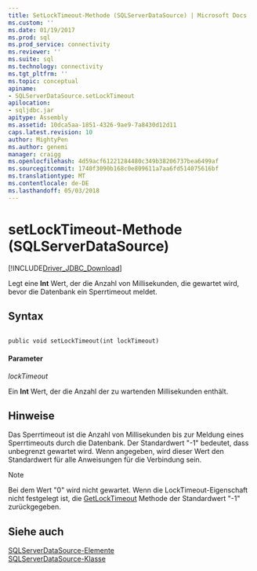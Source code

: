 ```yaml
---
title: SetLockTimeout-Methode (SQLServerDataSource) | Microsoft Docs
ms.custom: ''
ms.date: 01/19/2017
ms.prod: sql
ms.prod_service: connectivity
ms.reviewer: ''
ms.suite: sql
ms.technology: connectivity
ms.tgt_pltfrm: ''
ms.topic: conceptual
apiname:
- SQLServerDataSource.setLockTimeout
apilocation:
- sqljdbc.jar
apitype: Assembly
ms.assetid: 10dca5aa-1851-4326-9ae9-7a8430d12d11
caps.latest.revision: 10
author: MightyPen
ms.author: genemi
manager: craigg
ms.openlocfilehash: 4d59acf61221284480c349b38206737bea6499af
ms.sourcegitcommit: 1740f3090b168c0e809611a7aa6fd514075616bf
ms.translationtype: MT
ms.contentlocale: de-DE
ms.lasthandoff: 05/03/2018
---
```

# <a name="setlocktimeout-method-sqlserverdatasource"></a>setLockTimeout-Methode (SQLServerDataSource)
[!INCLUDE[Driver_JDBC_Download](../../../includes/driver_jdbc_download.md)]

  Legt eine **Int** Wert, der die Anzahl von Millisekunden, die gewartet wird, bevor die Datenbank ein Sperrtimeout meldet.  
  
## <a name="syntax"></a>Syntax  
  
```  
  
public void setLockTimeout(int lockTimeout)  
```  
  
#### <a name="parameters"></a>Parameter  
 *lockTimeout*  
  
 Ein **Int** Wert, der die Anzahl der zu wartenden Millisekunden enthält.  
  
## <a name="remarks"></a>Hinweise  
 Das Sperrtimeout ist die Anzahl von Millisekunden bis zur Meldung eines Sperrtimeouts durch die Datenbank. Der Standardwert "-1" bedeutet, dass unbegrenzt gewartet wird. Wenn angegeben, wird dieser Wert den Standardwert für alle Anweisungen für die Verbindung sein.  
  
> [!NOTE]  
>  Bei dem Wert "0" wird nicht gewartet. Wenn die LockTimeout-Eigenschaft nicht festgelegt ist, die [GetLockTimeout](../../../connect/jdbc/reference/getlocktimeout-method-sqlserverdatasource.md) Methode der Standardwert "-1" zurückgegeben.  
  
## <a name="see-also"></a>Siehe auch  
 [SQLServerDataSource-Elemente](../../../connect/jdbc/reference/sqlserverdatasource-members.md)   
 [SQLServerDataSource-Klasse](../../../connect/jdbc/reference/sqlserverdatasource-class.md)  
  
  
